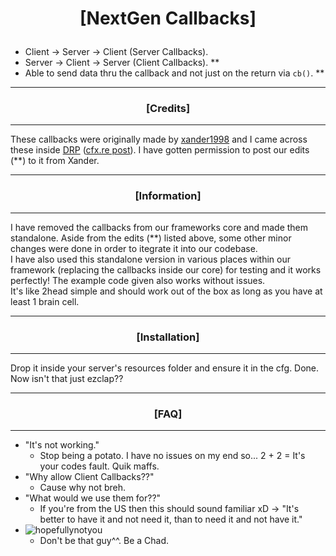 
# <p align="center">[NextGen Callbacks]</p>

- Client -> Server -> Client (Server Callbacks).
- Server -> Client -> Server (Client Callbacks). **
- Able to send data thru the callback and not just on the return via `cb()`. **

---
### <p align="center">[Credits]</p>
---

These callbacks were originally made by [xander1998](https://github.com/xander1998 "xander1998's Github") and I came across these inside [DRP](https://github.com/OfficialDarkzy/DRP-Core "DRP Framework by Darkzy") ([cfx.re post](https://forum.cfx.re/t/release-drp-fivem-framework-core/1049607 "DRP Forum Post")). I have gotten permission to post our edits (**) to it from Xander.

---
### <p align="center">[Information]</p>
---

I have removed the callbacks from our frameworks core and made them standalone. Aside from the edits (**) listed above, some other minor changes were done in order to itegrate it into our codebase.  
I have also used this standalone version in various places within our framework (replacing the callbacks inside our core) for testing and it works perfectly! The example code given also works without issues.  
It's like 2head simple and should work out of the box as long as you have at least 1 brain cell.

---
### <p align="center">[Installation]</p>
---

Drop it inside your server's resources folder and ensure it in the cfg. Done. Now isn't that just ezclap??

---
### <p align="center">[FAQ]</p>
---

- "It's not working."
  - Stop being a potato. I have no issues on my end so... 2 + 2 = It's your codes fault. Quik maffs.
- "Why allow Client Callbacks??"
  - Cause why not breh.
- "What would we use them for??"
  - If you're from the US then this should sound familiar xD -> "It's better to have it and not need it, than to need it and not have it."
- ![hopefullynotyou](https://i.imgur.com/8YdFo8m.png "Dirty Steve.")
  - Don't be that guy^^. Be a Chad.